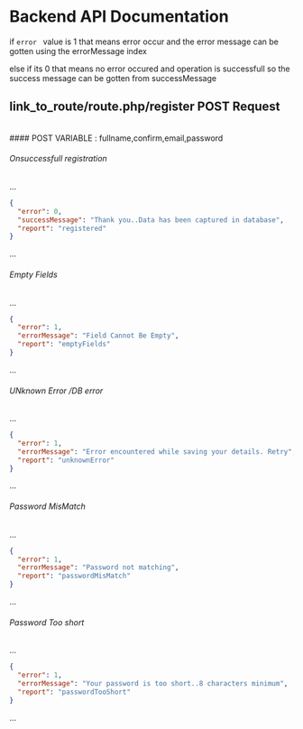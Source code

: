 # Backend  API Documentation

if <code>error  </code> value is 1 that means error occur and the error message can be gotten using the errorMessage index

else if its 0 that means no error occured and operation is successfull so the success message can be 
gotten from successMessage


## link_to_route/route.php/register POST Request
<br>
#### POST VARIABLE : fullname,confirm,email,password

###### Onsuccessfull registration

...
```json
{
  "error": 0,
  "successMessage": "Thank you..Data has been captured in database",
  "report": "registered"
}
```
...

###### Empty Fields

...
```json
{
  "error": 1,
  "errorMessage": "Field Cannot Be Empty",
  "report": "emptyFields"
}
```
...

###### UNknown Error /DB error

...
```json
{
  "error": 1,
  "errorMessage": "Error encountered while saving your details. Retry",
  "report": "unknownError"
}
```
...


###### Password MisMatch

...
```json
{
  "error": 1,
  "errorMessage": "Password not matching",
  "report": "passwordMisMatch"
}
```
...



###### Password Too short

...
```json
{
  "error": 1,
  "errorMessage": "Your password is too short..8 characters minimum",
  "report": "passwordTooShort"
}
```
...


 
